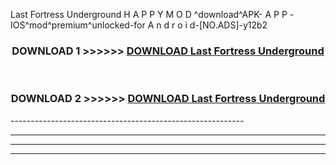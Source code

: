  Last Fortress Underground  H A P P Y M O D ^download^APK- A P P -IOS^mod^premium^unlocked-for A n d r o i d-[NO.ADS]-y12b2



<div align="center">

<h3>DOWNLOAD 1 >>>>>> <a href="https://en-mod.web.app/?en= Last Fortress Underground ">DOWNLOAD Last Fortress Underground  </a></h3><br>

<h3>DOWNLOAD 2 >>>>>> <a href="https://en-mod.web.app/?en= Last Fortress Underground ">DOWNLOAD Last Fortress Underground  </a></h3>

</div>
----------------------------------------------------------

----------------------------------------------------------

----------------------------------------------------------

----------------------------------------------------------



